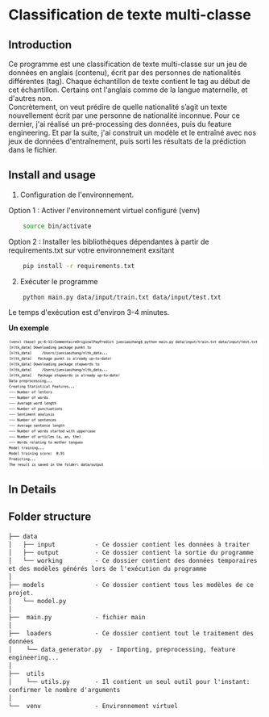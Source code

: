 # Classification de texte multi-classe
## Introduction
Ce programme est une classification de texte multi-classe sur un jeu de données en anglais (contenu), écrit par des personnes de nationalités différentes (tag). Chaque échantillon de texte contient le tag au début de cet échantillon. Certains ont l'anglais comme de la langue maternelle, et d'autres non.   
Concrètement, on veut prédire de quelle nationalité s’agit un texte nouvellement écrit par une personne de nationalité inconnue.
Pour ce dernier, j'ai réalisé un pré-processing des données, puis du feature engineering. Et par la suite, j'ai construit un modèle et le entraîné avec nos jeux de données d'entraînement, puis sorti les résultats de la prédiction dans le fichier.

## Install and usage
1. Configuration de l'environnement.

Option 1 : Activer l'environnement virtuel configuré (venv)
```sh
    source bin/activate
```
Option 2 : Installer les bibliothèques dépendantes à partir de requirements.txt sur votre environnement exsitant
```sh
    pip install -r requirements.txt
```
2. Exécuter le programme
```sh
    python main.py data/input/train.txt data/input/test.txt
```
Le temps d'exécution est d'environ 3-4 minutes.

**Un exemple**

<div align="center">

<img align="center" hight="600" width="600" src="https://github.com/JuexiaoZhang/ClassificationTexteMulticlasse/blob/main/data/capture.png">

</div>

## In Details

Folder structure
--------------

```
├── data
│   ├── input           - Ce dossier contient les données à traiter
│   ├── output          - Ce dossier contient la sortie du programme
│   └── working         - Ce dossier contient des données temporaires et des modèles générés lors de l'exécution du programme
│
├── models              - Ce dossier contient tous les modèles de ce projet.
│   └── model.py
│   
├──  main.py            - fichier main     
│  
├──  loaders            - Ce dossier contient tout le traitement des données
│    └── data_generator.py  - Importing, preprocessing, feature engineering...
│ 
├──  utils
│    └── utils.py       - Il contient un seul outil pour l'instant: confirmer le nombre d'arguments
│
└──  venv               - Environnement virtuel
```
